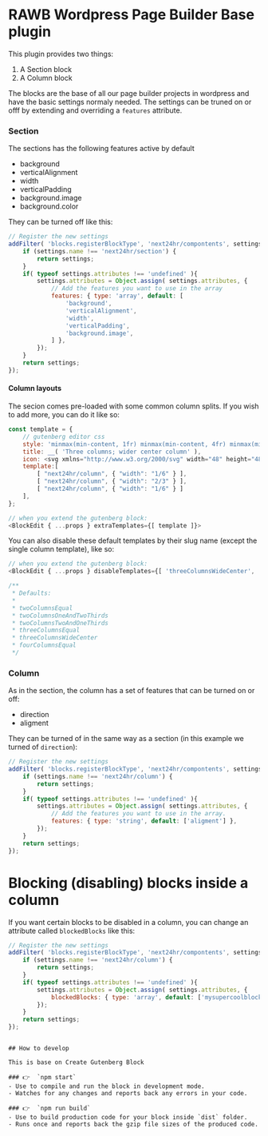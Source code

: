 # RAWB Wordpress Page Builder Base plugin

This plugin provides two things:

1. A Section block
2. A Column block

The blocks are the base of all our page builder projects in wordpress and have the basic settings
normaly needed. 
The settings can be truned on or offf by extending and overriding a `features` attribute.

### Section

The sections has the following features active by default

- background
- verticalAlignment
- width
- verticalPadding
- background.image
- background.color

They can be turned off like this:

```javascript
// Register the new settings
addFilter( 'blocks.registerBlockType', 'next24hr/compontents', settings => {
    if (settings.name !== 'next24hr/section') {
        return settings;
    }
	if( typeof settings.attributes !== 'undefined' ){
        settings.attributes = Object.assign( settings.attributes, {
            // Add the features you want to use in the array
			features: { type: 'array', default: [
                'background', 
                'verticalAlignment', 
                'width', 
                'verticalPadding', 
                'background.image',
            ] },
		});
	}
	return settings;
});
```
#### Column layouts

The secion comes pre-loaded with some common column splits. If you wish to add more, you can do it like so:

```javascript
const template = {
    // gutenberg editor css
    style: 'minmax(min-content, 1fr) minmax(min-content, 4fr) minmax(min-content, 1fr)',
    title: __( 'Three columns; wider center column' ),
    icon: <svg xmlns="http://www.w3.org/2000/svg" width="48" height="48" viewBox="0 0 48 48"><path fill-rule="evenodd" d="M 41 14 C 41 12.895 40.105 12 39 12 L 9 12 C 7.895 12 7 12.895 7 14 L 7 34 C 7 35.105 7.895 36 9 36 L 39 36 C 40.105 36 41 35.105 41 34 L 41 14 Z M 32.681 34 L 14.694 34 L 14.733 14 L 32.602 14 L 32.681 34 Z M 34.329 34 L 34.368 14 L 39 14 L 39 34 L 34.329 34 Z M 12.928 34 L 9 34 L 9 14 L 13.006 14.039 L 12.928 34 Z"></path></svg>,
    template:[
        [ "next24hr/column", { "width": "1/6" } ],
        [ "next24hr/column", { "width": "2/3" } ],
        [ "next24hr/column", { "width": "1/6" } ]
    ],
};

// when you extend the gutenberg block:
<BlockEdit { ...props } extraTemplates={[ template ]}>

```

You can also disable these default templates by their slug name (except the single column template), like so:

```javascript
// when you extend the gutenberg block:
<BlockEdit { ...props } disableTemplates={[ 'threeColumnsWideCenter', 'fourColumnsEqual' ]}>

/**
 * Defaults:
 * 
 * twoColumnsEqual
 * twoColumnsOneAndTwoThirds
 * twoColumnsTwoAndOneThirds
 * threeColumnsEqual
 * threeColumnsWideCenter
 * fourColumnsEqual
 */
```

### Column

As in the section, the column has a set of features that can be turned on or off:

- direction
- aligment

They can be turned of in the same way as a section (in this example we turned of `direction`):

```javascript
// Register the new settings
addFilter( 'blocks.registerBlockType', 'next24hr/compontents', settings => {
	if (settings.name !== 'next24hr/column') {
		return settings;
    }
	if( typeof settings.attributes !== 'undefined' ){
        settings.attributes = Object.assign( settings.attributes, {
            // Add the features you want to use in the array. 
			features: { type: 'string', default: ['aligment'] },
		});
	}
	return settings;
});
```

# Blocking (disabling) blocks inside a column

If you want certain blocks to be disabled in a column, you can change an attribute
called `blockedBlocks` like this:

```javascript
// Register the new settings
addFilter( 'blocks.registerBlockType', 'next24hr/compontents', settings => {
	if (settings.name !== 'next24hr/column') {
		return settings;
    }
	if( typeof settings.attributes !== 'undefined' ){
        settings.attributes = Object.assign( settings.attributes, {
			blockedBlocks: { type: 'array', default: ['mysupercoolblock'] },
		});
	}
	return settings;
});
```
```

## How to develop

This is base on Create Gutenberg Block

### 👉  `npm start`
- Use to compile and run the block in development mode.
- Watches for any changes and reports back any errors in your code.

### 👉  `npm run build`
- Use to build production code for your block inside `dist` folder.
- Runs once and reports back the gzip file sizes of the produced code.


